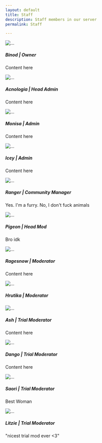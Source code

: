 ```yaml
---
layout: default
title: Staff
description: Staff members in our server
permalink: Staff

---
```


<div class="row row-cols-1 row-cols-md-2">
  <div class="col mb-4">
    <div class="card text-white bg-dark mb-3">
      <img src="./assets/images/avatars/Binod.png" class="card-img-top" alt="...">
      <div class="card-body">
        <h5 class="card-title text-secondary">Binod | Owner</h5>
        <p class="card-text">Content here</p>
      </div>
    </div>
  </div>
  <div class="col mb-4">
    <div class="card text-white bg-dark mb-3">
      <img src="./assets/images/avatars/Acno.png" class="card-img-top" alt="...">
      <div class="card-body">
        <h5 class="card-title text-secondary">Acnologia | Head Admin</h5>
        <p class="card-text">Content here</p>
      </div>
    </div>
  </div>
  <div class="col mb-4">
    <div class="card text-white bg-dark mb-3">
      <img src="./assets/images/avatars/Moni.png" class="card-img-top" alt="...">
      <div class="card-body">
        <h5 class="card-title text-secondary">Monisa | Admin</h5>
        <p class="card-text">Content here</p>
      </div>
    </div>
  </div>
  <div class="col mb-4">
    <div class="card text-white bg-dark mb-3">
      <img src="./assets/images/avatars/Icey.png" class="card-img-top" alt="...">
      <div class="card-body">
        <h5 class="card-title text-secondary">Icey | Admin</h5>
        <p class="card-text">Content here</p>
      </div>
    </div>
  </div>
  <div class="row row-cols-1 row-cols-md-2">
    <div class="col mb-4">
      <div class="card text-white bg-dark mb-3">
        <img src=".\assets\images\avatars\Ranger.png" class="card-img-top rounded-circle"  alt="...">
        <div class="card-body">
          <h5 class="card-title text-secondary">Ranger | Community Manager</h5>
          <p class="card-text">Yes. I'm a furry. No, I don't fuck animals</p>
        </div>
      </div>
    </div>
    <div class="col mb-4">
      <div class="card text-white bg-dark mb-3">
        <img src="./assets/images/avatars/Pigeon.png" class="card-img-top" alt="...">
        <div class="card-body">
          <h5 class="card-title text-secondary">Pigeon | Head Mod</h5>
          <p class="card-text">Bro idk</p>
        </div>
      </div>
    </div>
    <div class="col mb-4">
      <div class="card text-white bg-dark mb-3">
        <img src="./assets/images/avatars/Rage.png" class="card-img-top" alt="...">
        <div class="card-body">
          <h5 class="card-title text-secondary">Ragesnow | Moderator</h5>
          <p class="card-text">Content here</p>
        </div>
      </div>
    </div>
    <div class="col mb-4">
      <div class="card text-white bg-dark mb-3">
        <img src="./assets/images/avatars/Hrutika.png" class="card-img-top" alt="...">
        <div class="card-body">
          <h5 class="card-title text-secondary">Hrutika | Moderator</h5>
          <p class="card-text"></p>
        </div>
      </div>
    </div>
  <div class="row row-cols-1 row-cols-md-2">
    <div class="col mb-4">
      <div class="card text-white bg-dark mb-3">
        <img src="./assets/images/avatars/Ash.png" class="card-img-top" alt="...">
        <div class="card-body">
          <h5 class="card-title text-secondary">Ash | Trial Moderator</h5>
          <p class="card-text">Content here</p>
        </div>
      </div>
    </div>
    <div class="col mb-4">
      <div class="card text-white bg-dark mb-3">
        <img src="./assets/images/avatars/Dango.png" class="card-img-top" alt="...">
        <div class="card-body">
          <h5 class="card-title text-secondary">Dango | Trial Moderator</h5>
          <p class="card-text">Content here</p>
        </div>
      </div>
    </div>
    <div class="col mb-4">
      <div class="card text-white bg-dark mb-3">
        <img src="./assets/images/avatars/Saori.png" class="card-img-top" alt="...">
        <div class="card-body">
          <h5 class="card-title text-secondary">Saori | Trial Moderator </h5>
          <p class="card-text">Best Woman</p>
        </div>
      </div>
    </div>
    <div class="col mb-4">
      <div class="card text-white bg-dark mb-3">
        <img src="./assets/images/avatars/Litzie.png" class="card-img-top" alt="...">
        <div class="card-body">
          <h5 class="card-title text-secondary">Litzie | Trial Moderator</h5>
          <p class="card-text">"nicest trial mod ever <3"</p>
        </div>
      </div>
    </div>
  </div>
</div>
